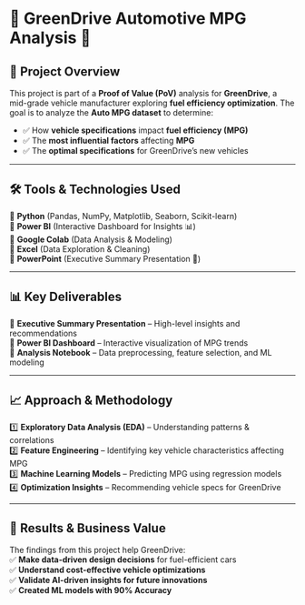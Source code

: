 # 🚗 GreenDrive Automotive MPG Analysis 🚀

## 📌 Project Overview  
This project is part of a **Proof of Value (PoV)** analysis for **GreenDrive**, a mid-grade vehicle manufacturer exploring **fuel efficiency optimization**. The goal is to analyze the **Auto MPG dataset** to determine:  
- ✅ How **vehicle specifications** impact **fuel efficiency (MPG)**
- ✅ The **most influential factors** affecting **MPG**
- ✅ The **optimal specifications** for GreenDrive’s new vehicles  

---

## 🛠 Tools & Technologies Used  
🔹 **Python** (Pandas, NumPy, Matplotlib, Seaborn, Scikit-learn)  
🔹 **Power BI** (Interactive Dashboard for Insights 📊)  
🔹 **Google Colab** (Data Analysis & Modeling)  
🔹 **Excel** (Data Exploration & Cleaning)  
🔹 **PowerPoint** (Executive Summary Presentation 📑)  

---

## 📊 Key Deliverables  
📌 **Executive Summary Presentation** – High-level insights and recommendations  
📌 **Power BI Dashboard** – Interactive visualization of MPG trends  
📌 **Analysis Notebook** – Data preprocessing, feature selection, and ML modeling  

---

## 📈 Approach & Methodology  
1️⃣ **Exploratory Data Analysis (EDA)** – Understanding patterns & correlations  
2️⃣ **Feature Engineering** – Identifying key vehicle characteristics affecting MPG  
3️⃣ **Machine Learning Models** – Predicting MPG using regression models  
4️⃣ **Optimization Insights** – Recommending vehicle specs for GreenDrive  

---

## 🚀 Results & Business Value  
The findings from this project help GreenDrive:  
✅ **Make data-driven design decisions** for fuel-efficient cars  
✅ **Understand cost-effective vehicle optimizations**  
✅ **Validate AI-driven insights for future innovations**  
✅ **Created ML models with 90% Accuracy**  
